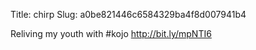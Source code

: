 Title: chirp
Slug: a0be821446c6584329ba4f8d007941b4

Reliving my youth with #kojo <a href="http://bit.ly/mpNTI6">http://bit.ly/mpNTI6</a>
